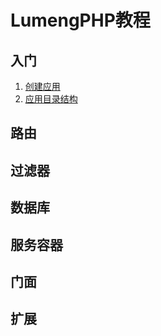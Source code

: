 LumengPHP教程
=============

入门
----

1. [创建应用](chapter-introduction/install.md)
2. [应用目录结构](chapter-introduction/app-directory-structure.md)

路由
----

过滤器
-----

数据库
-----

服务容器
-------

门面
----

扩展
----
